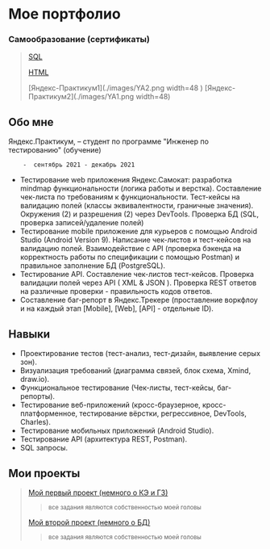 # Мое портфолио

### Самообразование (сертификаты)

>[SQL](./images/SQL.jpeg)
>
>[HTML](./images/HTML.png)
>
>[Яндекс-Практикум1](./images/YA2.png width=48 )
>[Яндекс-Практикум2](./images/YA1.png width=48)

## Обо мне

Яндекс.Практикум,  – студент по программе "Инженер по тестированию" (обучение)

        -  сентябрь 2021 - декабрь 2021 

* Тестирование web приложения Яндекс.Самокат: разработка mindmap функциональности (логика работы и верстка). Составление чек-листа по требованиям к функциональности. Тест-кейсы на валидацию полей (классы эквивалентности, граничные значения). Окружения (2) и разрешения (2) через  DevTools. Проверка БД (SQL, проверка записей/удаление полей)
* Тестирование mobile приложение для курьеров с помощью Android Studio (Android  Version 9). Написание чек-листов и тест-кейсов на валидацию полей. Взаимодействие с API (проверка бэкенда на корректность работы по спецификации с помощью Postman) и правильное заполнение БД (PostgreSQL).
* Тестирование API. Составление чек-листов тест-кейсов. Проверка валидации полей через API (  XML & JSON ). Проверка REST ответов на различные проверки - правильность кодов ответов.
* Составление баг-репорт в Яндекс.Трекере (проставление воркфлоу и на каждый этап [Mobile], [Web], [API] - отдельные ID).

## Навыки

* Проектирование тестов (тест-анализ, тест-дизайн, выявление серых зон). 
* Визуализация требований (диаграмма связей, блок схема, Xmind, draw.io). 
* Функциональное тестирование (Чек-листы, тест-кейсы, баг-репорты). 
* Тестирование веб-приложений (кросс-браузерное, кросс-платформенное, тестирование вёрстки, регрессивное, DevTools, Charles). 
* Тестирование мобильных приложений (Android Studio). 
* Тестирование API (архитектура REST, Postman). 
* SQL запросы.

## Мои проекты

>[Мой первый проект (немного о КЭ и ГЗ)](./projects/ProjOne.md)
>><small>все задания являются собственностью моей головы</small>
> 
>[Мой второй проект (немного о БД)](./projects/RBD.md)
>><small>все задания являются собственностью моей головы</small>



